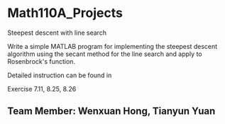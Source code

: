 # Math110A_Projects

Steepest descent with line search

Write a simple MATLAB program for implementing the steepest descent algorithm using the secant method for the line search and apply to Rosenbrock's function.

Detailed instruction can be found in 

Exercise 7.11, 8.25, 8.26

## Team Member: Wenxuan Hong, Tianyun Yuan
